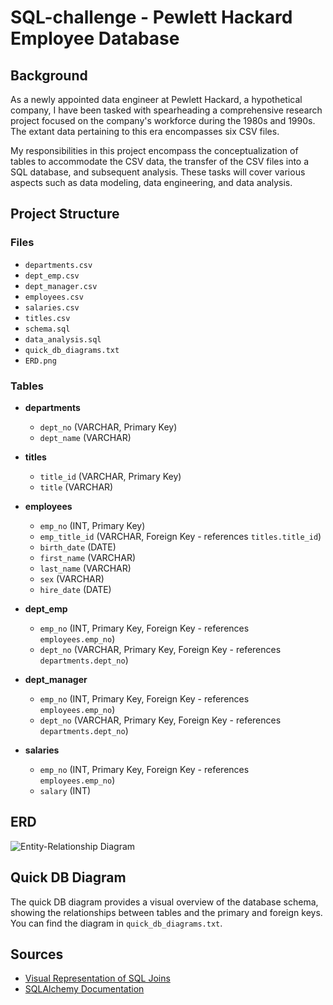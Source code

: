 # SQL-challenge - Pewlett Hackard Employee Database

## Background

As a newly appointed data engineer at Pewlett Hackard, a hypothetical company, I have been tasked with spearheading a comprehensive research project focused on the company's workforce during the 1980s and 1990s. The extant data pertaining to this era encompasses six CSV files.

My responsibilities in this project encompass the conceptualization of tables to accommodate the CSV data, the transfer of the CSV files into a SQL database, and subsequent analysis. These tasks will cover various aspects such as data modeling, data engineering, and data analysis.

## Project Structure

### Files

- `departments.csv`
- `dept_emp.csv`
- `dept_manager.csv`
- `employees.csv`
- `salaries.csv`
- `titles.csv`
- `schema.sql`
- `data_analysis.sql`
- `quick_db_diagrams.txt`
- `ERD.png`

### Tables

- **departments**
  - `dept_no` (VARCHAR, Primary Key)
  - `dept_name` (VARCHAR)

- **titles**
  - `title_id` (VARCHAR, Primary Key)
  - `title` (VARCHAR)

- **employees**
  - `emp_no` (INT, Primary Key)
  - `emp_title_id` (VARCHAR, Foreign Key - references `titles.title_id`)
  - `birth_date` (DATE)
  - `first_name` (VARCHAR)
  - `last_name` (VARCHAR)
  - `sex` (VARCHAR)
  - `hire_date` (DATE)

- **dept_emp**
  - `emp_no` (INT, Primary Key, Foreign Key - references `employees.emp_no`)
  - `dept_no` (VARCHAR, Primary Key, Foreign Key - references `departments.dept_no`)

- **dept_manager**
  - `emp_no` (INT, Primary Key, Foreign Key - references `employees.emp_no`)
  - `dept_no` (VARCHAR, Primary Key, Foreign Key - references `departments.dept_no`)

- **salaries**
  - `emp_no` (INT, Primary Key, Foreign Key - references `employees.emp_no`)
  - `salary` (INT)

## ERD

![Entity-Relationship Diagram](SQL-challenge/EmployeeSQL/ERD.png)

## Quick DB Diagram

The quick DB diagram provides a visual overview of the database schema, showing the relationships between tables and the primary and foreign keys. You can find the diagram in `quick_db_diagrams.txt`.

## Sources

- [Visual Representation of SQL Joins](https://www.codeproject.com/Articles/33052/Visual-Representation-of-SQL-Joins)
- [SQLAlchemy Documentation](https://docs.sqlalchemy.org/en/20/)
